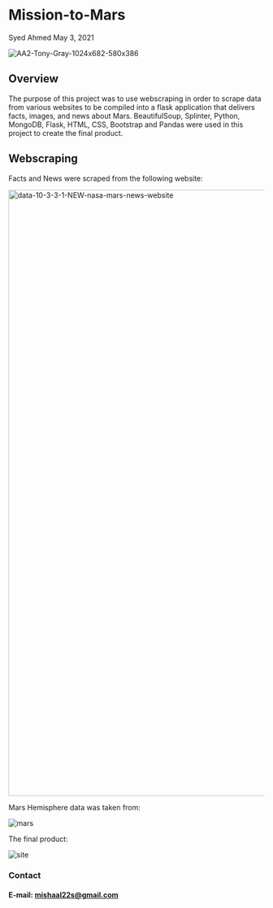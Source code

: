 # Mission-to-Mars

Syed Ahmed
May 3, 2021 

![AA2-Tony-Gray-1024x682-580x386](https://user-images.githubusercontent.com/45697471/116948697-2732cf80-ac4e-11eb-87b4-86e3b4825a1b.jpg)


## Overview 

The purpose of this project was to use webscraping in order to scrape data from various websites to be compiled into a flask application that delivers facts, images, and news about Mars. BeautifulSoup, Splinter, Python, MongoDB, Flask, HTML, CSS, Bootstrap and Pandas were used in this project to create the final product. 

## Webscraping 

Facts and News were scraped from the following website: 

<img width="1192" alt="data-10-3-3-1-NEW-nasa-mars-news-website" src="https://user-images.githubusercontent.com/45697471/116949100-3fefb500-ac4f-11eb-8edb-5979f36a5ab3.png">

Mars Hemisphere data was taken from: 

![mars](https://user-images.githubusercontent.com/45697471/116949159-6dd4f980-ac4f-11eb-95e6-feacfb5656a8.png)

The final product: 

![site](https://user-images.githubusercontent.com/45697471/116949282-bee4ed80-ac4f-11eb-8336-71ef8c49279b.png)

### Contact 
#### E-mail: mishaal22s@gmail.com

